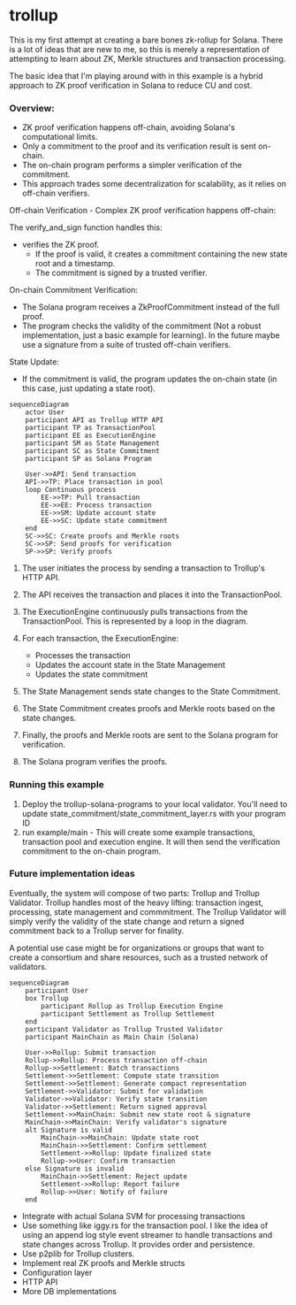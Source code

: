 # trollup

This is my first attempt at creating a bare bones zk-rollup for Solana. There is a lot of ideas that are new to me,
so this is merely a representation of attempting to learn about ZK, Merkle structures and transaction processing.

The basic idea that I'm playing around with in this example is a hybrid approach to ZK proof verification in Solana to reduce CU and cost.

### **Overview:**

- ZK proof verification happens off-chain, avoiding Solana's computational limits.
- Only a commitment to the proof and its verification result is sent on-chain.
- The on-chain program performs a simpler verification of the commitment.
- This approach trades some decentralization for scalability, as it relies on off-chain verifiers.


Off-chain Verification - Complex ZK proof verification happens off-chain:

The verify_and_sign function handles this:

- verifies the ZK proof.
  - If the proof is valid, it creates a commitment containing the new state root and a timestamp.
  - The commitment is signed by a trusted verifier.

On-chain Commitment Verification:

- The Solana program receives a ZkProofCommitment instead of the full proof.
- The program checks the validity of the commitment (Not a robust implementation, just a basic example for learning). In the future maybe use a signature from a suite of trusted off-chain verifiers.

State Update:

- If the commitment is valid, the program updates the on-chain state (in this case, just updating a state root).


```mermaid
sequenceDiagram
    actor User
    participant API as Trollup HTTP API
    participant TP as TransactionPool
    participant EE as ExecutionEngine
    participant SM as State Management
    participant SC as State Commitment
    participant SP as Solana Program

    User->>API: Send transaction
    API->>TP: Place transaction in pool
    loop Continuous process
        EE->>TP: Pull transaction
        EE->>EE: Process transaction
        EE->>SM: Update account state
        EE->>SC: Update state commitment
    end
    SC->>SC: Create proofs and Merkle roots
    SC->>SP: Send proofs for verification
    SP->>SP: Verify proofs
```

1. The user initiates the process by sending a transaction to Trollup's HTTP API.

2. The API receives the transaction and places it into the TransactionPool.

3. The ExecutionEngine continuously pulls transactions from the TransactionPool. This is represented by a loop in the diagram.

4. For each transaction, the ExecutionEngine:
   - Processes the transaction
   - Updates the account state in the State Management
   - Updates the state commitment

5. The State Management sends state changes to the State Commitment.

6. The State Commitment creates proofs and Merkle roots based on the state changes.

7. Finally, the proofs and Merkle roots are sent to the Solana program for verification.

8. The Solana program verifies the proofs.

### **Running this example**

1. Deploy the trollup-solana-programs to your local validator. You'll need to update state_commitment/state_commitment_layer.rs with your program ID
2. run example/main - This will create some example transactions, transaction pool and execution engine. It will then send the verification commitment to the on-chain program.

### **Future implementation ideas**


Eventually, the system will compose of two parts: Trollup and Trollup Validator. 
Trollup handles most of the heavy lifting: transaction ingest, processing, state management and commmitment.
The Trollup Validator will simply verify the validity of the state change and return a signed commitment back to a Trollup server for finality.

A potential use case might be for organizations or groups that want to create a consortium and share resources, such
as a trusted network of validators.

```mermaid
sequenceDiagram
    participant User
    box Trollup
        participant Rollup as Trollup Execution Engine
        participant Settlement as Trollup Settlement
    end
    participant Validator as Trollup Trusted Validator
    participant MainChain as Main Chain (Solana)

    User->>Rollup: Submit transaction
    Rollup->>Rollup: Process transaction off-chain
    Rollup->>Settlement: Batch transactions
    Settlement->>Settlement: Compute state transition
    Settlement->>Settlement: Generate compact representation
    Settlement->>Validator: Submit for validation
    Validator->>Validator: Verify state transition
    Validator->>Settlement: Return signed approval
    Settlement->>MainChain: Submit new state root & signature
    MainChain->>MainChain: Verify validator's signature
    alt Signature is valid
        MainChain->>MainChain: Update state root
        MainChain->>Settlement: Confirm settlement
        Settlement->>Rollup: Update finalized state
        Rollup->>User: Confirm transaction
    else Signature is invalid
        MainChain->>Settlement: Reject update
        Settlement->>Rollup: Report failure
        Rollup->>User: Notify of failure
    end
```

- Integrate with actual Solana SVM for processing transactions
- Use something like iggy.rs for the transaction pool. I like the idea of using an append log style event streamer to handle transactions and state changes across Trollup. It provides order and persistence.
- Use p2plib for Trollup clusters.
- Implement real ZK proofs and Merkle structs
- Configuration layer
- HTTP API
- More DB implementations
